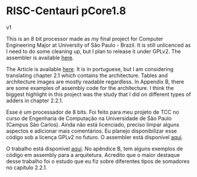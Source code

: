 # RISC-Centauri pCore1.8
v1

This is an 8 bit processor made as my final project for Computer Engineering Major at University of São Paulo - Brazil.
It is still unlicenced as I need to do some cleaning up, but I plan to release it under GPLv2.
The assembler is available [here](https://github.com/brunoaamello/RC-pCore1.8_assembler/).

The Article is available [here](https://github.com/brunoaamello/RC-pCore1.8/releases/download/v1.01/Mello_Bruno_Arantes_de_Achilles.pdf). It is in portuguese, but I am considering translating chapter 2.1 which contains the architecture. Tables and architecture images are mostly readable regardless. 
In Appendix B, there are some examples of assembly code for the architecture. 
I think the biggest highlight in this project was the study that I did on different types of adders in chapter 2.2.1.

Esse é um processador de 8 bits. Foi feito para meu projeto de TCC no curso de Engenharia de Computação na Universidade de São Paulo (Campus São Carlos).
Ainda não está licenciado, preciso limpar alguns aspectos e adicionar mais comentários. Eu planejo disponibilizar esse código sob a licença GPLv2 no futuro.
O assembler está disponível [aqui](https://github.com/brunoaamello/RC-pCore1.8_assembler/).

O trabalho está disponível [aqui](https://github.com/brunoaamello/RC-pCore1.8/releases/download/v1.01/Mello_Bruno_Arantes_de_Achilles.pdf). 
No apêndice B, tem alguns exemplos de código em assembly para a arquitetura. 
Acredito que o maior destaque desse trabalho foi o estudo que eu fiz sobre diferentes tipos de somadores no capítulo 2.2.1.
